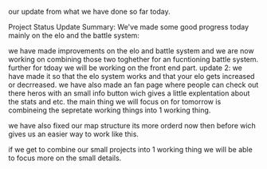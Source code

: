 our update from what we have done so far today. 

Project Status Update
Summary:
We've made some good progress today mainly on the elo and the battle system:

we have made improvements on the elo and battle system and we are now working on combining those two toghether for an fucntioning battle system. 
further for tdoay we will be working on the front end part.
update 2: we have made it so that the elo system works and that your elo gets increased or decrreased. we have also made an fan page where people can check out there heros with an small info button wich gives a little explentation about the stats and etc. 
the main thing we will focus on for tomorrow is combineing the sepretate working things into 1 working thing.

we have also fixed our map structure its more orderd now then before wich gives us an easier way to work like this. 

if we get to combine our small projects into 1 working thing we will be able to focus more on the small details.
